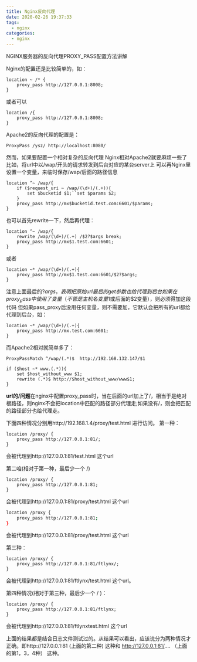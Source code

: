 ```yaml
---
title: Nginx反向代理
date: 2020-02-26 19:37:33
tags:
  - nginx
categories:
  - nginx
---
```


NGINX服务器的反向代理PROXY_PASS配置方法讲解

Nginx的配置还是比较简单的，如：

```
location ~ /* {
	proxy_pass http://127.0.0.1:8008;
}
```

<!--more-->

或者可以

```
location /{
	proxy_pass http://127.0.0.1:8008;
}
```

Apache2的反向代理的配置是：

```
ProxyPass /ysz/ http://localhost:8080/
```

然而，如果要配置一个相对复杂的反向代理
Nginx相对Apache2就要麻烦一些了
比如，将url中以/wap/开头的请求转发到后台对应的某台server上
可以再Nginx里设置一个变量，来临时保存/wap/后面的路径信息

```
location ^~ /wap/{
	if ($request_uri ~ /wap/(\d+)/(.+)){
		set $bucketid $1;``set $params $2;
	}
	proxy_pass http://mx$bucketid.test.com:6601/$params;
}
```

也可以首先rewrite一下，然后再代理：

```
location ^~ /wap/{
	rewrite /wap/(\d+)/(.+) /$2?$args break;
	proxy_pass http://mx$1.test.com:6601;
}
```

或者

```
location ~* /wap/(\d+)/(.+){
	proxy_pass http://mx$1.test.com:6601/$2?$args;
}
```

注意上面最后的?$args，表明把原始url最后的get参数也给代理到后台
如果在proxy_pass中使用了变量（不管是主机名变量$1或后面的$2变量），则必须得加这段代码
但如果pass_proxy后没用任何变量，则不需要加，它默认会把所有的url都给代理到后台，如：

```
location ~* /wap/(\d+)/(.+){
	proxy_pass http://mx.test.com:6601;
}
```

而Apache2相对就简单多了：

```
ProxyPassMatch ^/wap/(.*)$  http://192.168.132.147/$1

if ($host ~* www.(.*)){
	set $host_without_www $1;
	rewrite (.*)$ http://$host_without_www/www$1;
}
```

**url的/问题**在nginx中配置proxy_pass时，当在后面的url加上了/，相当于是绝对根路径，则nginx不会把location中匹配的路径部分代理走;如果没有/，则会把匹配的路径部分也给代理走。

下面四种情况分别用http://192.168.1.4/proxy/test.html 进行访问。
第一种：

```
location /proxy/ {
	proxy_pass http://127.0.0.1:81/;
}
```

会被代理到http://127.0.0.1:81/test.html 这个url

第二咱(相对于第一种，最后少一个 /)

```
location /proxy/ {
	proxy_pass http://127.0.0.1:81;
}
```

会被代理到http://127.0.0.1:81/proxy/test.html 这个url

```sh
location /proxy {
	proxy_pass http://127.0.0.1:81;
}
```

会被代理到http://127.0.0.1:81/proxy/test.html 这个url

第三种：

```
location /proxy/ {
	proxy_pass http://127.0.0.1:81/ftlynx/;
}
```

会被代理到http://127.0.0.1:81/ftlynx/test.html 这个url。

第四种情况(相对于第三种，最后少一个 / )：

```
location /proxy/ {
	proxy_pass http://127.0.0.1:81/ftlynx;
}
```

会被代理到http://127.0.0.1:81/ftlynxtest.html 这个url

上面的结果都是结合日志文件测试过的。从结果可以看出，应该说分为两种情况才正确。即http://127.0.0.1:81 (上面的第二种) 这种和 http://127.0.0.1:81/.... （上面的第1，3，4种） 这种。